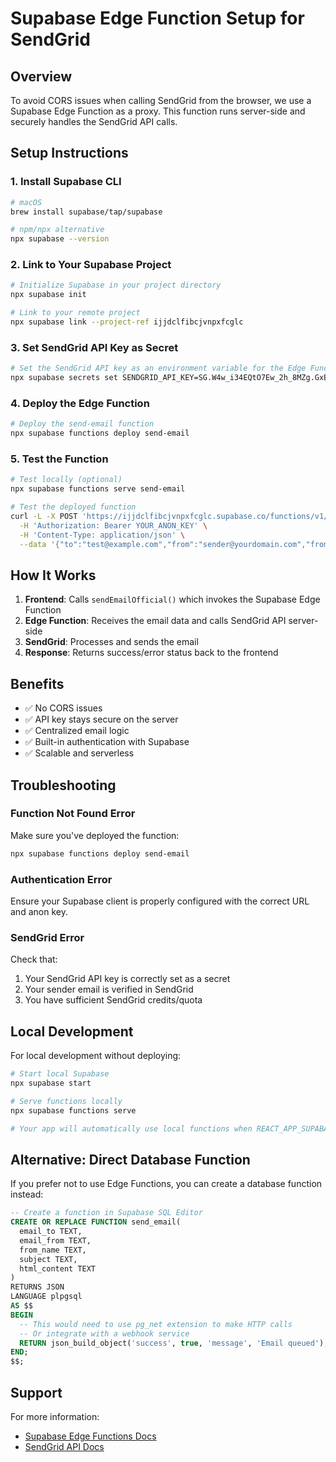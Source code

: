 # Supabase Edge Function Setup for SendGrid

## Overview
To avoid CORS issues when calling SendGrid from the browser, we use a Supabase Edge Function as a proxy. This function runs server-side and securely handles the SendGrid API calls.

## Setup Instructions

### 1. Install Supabase CLI
```bash
# macOS
brew install supabase/tap/supabase

# npm/npx alternative
npx supabase --version
```

### 2. Link to Your Supabase Project
```bash
# Initialize Supabase in your project directory
npx supabase init

# Link to your remote project
npx supabase link --project-ref ijjdclfibcjvnpxfcglc
```

### 3. Set SendGrid API Key as Secret
```bash
# Set the SendGrid API key as an environment variable for the Edge Function
npx supabase secrets set SENDGRID_API_KEY=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
```

### 4. Deploy the Edge Function
```bash
# Deploy the send-email function
npx supabase functions deploy send-email
```

### 5. Test the Function
```bash
# Test locally (optional)
npx supabase functions serve send-email

# Test the deployed function
curl -L -X POST 'https://ijjdclfibcjvnpxfcglc.supabase.co/functions/v1/quick-api' \
  -H 'Authorization: Bearer YOUR_ANON_KEY' \
  -H 'Content-Type: application/json' \
  --data '{"to":"test@example.com","from":"sender@yourdomain.com","fromName":"Test Sender","subject":"Test Email","html":"<h1>Test</h1>"}'
```

## How It Works

1. **Frontend**: Calls `sendEmailOfficial()` which invokes the Supabase Edge Function
2. **Edge Function**: Receives the email data and calls SendGrid API server-side
3. **SendGrid**: Processes and sends the email
4. **Response**: Returns success/error status back to the frontend

## Benefits

- ✅ No CORS issues
- ✅ API key stays secure on the server
- ✅ Centralized email logic
- ✅ Built-in authentication with Supabase
- ✅ Scalable and serverless

## Troubleshooting

### Function Not Found Error
Make sure you've deployed the function:
```bash
npx supabase functions deploy send-email
```

### Authentication Error
Ensure your Supabase client is properly configured with the correct URL and anon key.

### SendGrid Error
Check that:
1. Your SendGrid API key is correctly set as a secret
2. Your sender email is verified in SendGrid
3. You have sufficient SendGrid credits/quota

## Local Development

For local development without deploying:
```bash
# Start local Supabase
npx supabase start

# Serve functions locally
npx supabase functions serve

# Your app will automatically use local functions when REACT_APP_SUPABASE_URL points to local
```

## Alternative: Direct Database Function

If you prefer not to use Edge Functions, you can create a database function instead:

```sql
-- Create a function in Supabase SQL Editor
CREATE OR REPLACE FUNCTION send_email(
  email_to TEXT,
  email_from TEXT,
  from_name TEXT,
  subject TEXT,
  html_content TEXT
)
RETURNS JSON
LANGUAGE plpgsql
AS $$
BEGIN
  -- This would need to use pg_net extension to make HTTP calls
  -- Or integrate with a webhook service
  RETURN json_build_object('success', true, 'message', 'Email queued');
END;
$$;
```

## Support

For more information:
- [Supabase Edge Functions Docs](https://supabase.com/docs/guides/functions)
- [SendGrid API Docs](https://docs.sendgrid.com/api-reference/mail-send/mail-send)